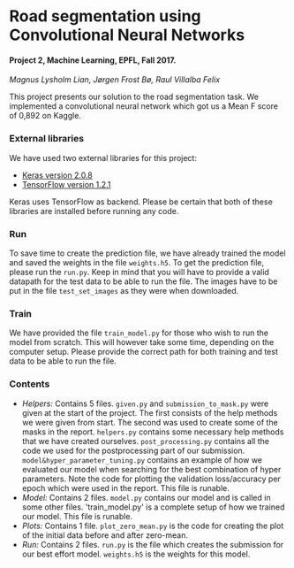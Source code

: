 # Road segmentation using Convolutional Neural Networks
#### Project 2, Machine Learning, EPFL, Fall 2017.

*Magnus Lysholm Lian, Jørgen Frost Bø, Raul Villalba Felix*

This project presents our solution to the road segmentation task. We implemented a convolutional neural network which
got us a Mean F score of 0,892 on Kaggle.

### External libraries

We have used two external libraries for this project:

- [Keras version 2.0.8](https://keras.io/#installation)
- [TensorFlow version 1.2.1](https://www.tensorflow.org/install/)

Keras uses TensorFlow as backend. Please be certain that both of these libraries are installed before running any code.

### Run

To save time to create the prediction file, we have already trained the model and saved
the weights in the file `weights.h5`. To get the prediction file, please run the `run.py`.
Keep in mind that you will have to provide a valid datapath for the test data to be able to run the file. The images
have to be put in the file `test_set_images` as they were when downloaded.

### Train

We have provided the file `train_model.py` for those who wish to run the model from scratch.
This will however take some time, depending on the computer setup.
Please provide the correct path for both training and test data to be able to run the file.

### Contents

- *Helpers:* Contains 5 files. `given.py` and `submission_to_mask.py` were given at the start of the project.
The first consists of the help methods we were given from start.
The second was used to create some of the masks in the report. `helpers.py` contains some necessary help methods that
we have created ourselves.
`post_processing.py` contains all the code we used for the
postprocessing part of our submission. `model&hyper_parameter_tuning.py` contains an example of how we
evaluated our model when searching for the best combination of hyper parameters. Note the code for plotting the
validation loss/accuracy per epoch which were used in the report. This file is runable.
- *Model:* Contains 2 files. `model.py` contains our model and is called in some other files.
'train_model.py' is a complete setup of how we trained our model. This file is runable.
- *Plots:* Contains 1 file. `plot_zero_mean.py` is the code for creating the plot of the initial data before and
after zero-mean.
- *Run:* Contains 2 files. `run.py` is the file which creates the submission for our best effort model.
`weights.h5` is the weights for this model.